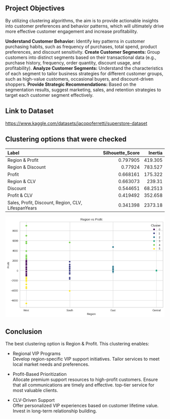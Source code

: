 ## Project Objectives
By utilizing clustering algorithms, the aim is to provide actionable insights into customer preferences and behavior patterns, which will ultimately drive more effective customer engagement and increase profitability.

**Understand Customer Behavior:** Identify key patterns in customer purchasing habits, such as frequency of purchases, total spend, product preferences, and discount sensitivity. 
**Create Customer Segments:** Group customers into distinct segments based on their transactional data (e.g., purchase history, frequency, order quantity, discount usage, and profitability).
**Analyze Customer Segments:** Understand the characteristics of each segment to tailor business strategies for different customer groups, such as high-value customers, occasional buyers, and discount-driven shoppers.
**Provide Strategic Recommendations:** Based on the segmentation results, suggest marketing, sales, and retention strategies to target each customer segment effectively.

## Link to Dataset
https://www.kaggle.com/datasets/jacopoferretti/superstore-dataset 

## Clustering options that were checked

| Label                                               |   Silhouette_Score |   Inertia |
|:----------------------------------------------------|-------------------:|----------:|
| Region & Profit                                     |           0.797905 |  419.305  |
| Region & Discount                                   |           0.77924  |  783.527  |
| Profit                                              |           0.668161 |  175.322  |
| Region & CLV                                        |           0.663073 |  239.31   |
| Discount                                            |           0.544651 |   68.2513 |
| Profit & CLV                                        |           0.419492 |  352.658  |
| Sales, Profit, Discount, Region, CLV, LifespanYears |           0.341398 | 2373.18   |


![Region vs Profit_Clustering](Region_vs_Profit_Clustering.png)

## Conclusion 
The best clustering option is Region & Profit. This clustering enables:
- Regional VIP Programs  
  Develop region-specific VIP support initiatives. Tailor services to
  meet local market needs and preferences.

- Profit-Based Prioritization  
  Allocate premium support resources to high-profit customers. Ensure  
  that all communications are timely and effective.
  top-tier service for most valuable clients.

- CLV-Driven Support  
  Offer personalized VIP experiences based on customer lifetime value.
  Invest in long-term relationship building.